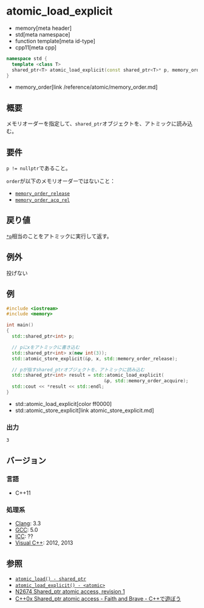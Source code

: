 # atomic_load_explicit
* memory[meta header]
* std[meta namespace]
* function template[meta id-type]
* cpp11[meta cpp]

```cpp
namespace std {
  template <class T>
  shared_ptr<T> atomic_load_explicit(const shared_ptr<T>* p, memory_order order);
}
```
* memory_order[link /reference/atomic/memory_order.md]

## 概要
メモリオーダーを指定して、`shared_ptr`オブジェクトを、アトミックに読み込む。


## 要件
`p != nullptr`であること。

`order`が以下のメモリオーダーではないこと：

- [`memory_order_release`](/reference/atomic/memory_order.md)
- [`memory_order_acq_rel`](/reference/atomic/memory_order.md)


## 戻り値
[`*p`](op_deref.md)相当のことをアトミックに実行して返す。


## 例外
投げない


## 例
```cpp example
#include <iostream>
#include <memory>

int main()
{
  std::shared_ptr<int> p;

  // pにxをアトミックに書き込む
  std::shared_ptr<int> x(new int(3));
  std::atomic_store_explicit(&p, x, std::memory_order_release);

  // pが指すshared_ptrオブジェクトを、アトミックに読み込む
  std::shared_ptr<int> result = std::atomic_load_explicit(
                                    &p, std::memory_order_acquire);
  std::cout << *result << std::endl;
}
```
* std::atomic_load_explicit[color ff0000]
* std::atomic_store_explicit[link atomic_store_explicit.md]

### 出力
```
3
```


## バージョン
### 言語
- C++11

### 処理系
- [Clang](/implementation.md#clang): 3.3
- [GCC](/implementation.md#gcc): 5.0
- [ICC](/implementation.md#icc): ??
- [Visual C++](/implementation.md#visual_cpp): 2012, 2013


## 参照
- [`atomic_load() - shared_ptr`](atomic_load.md)
- [`atomic_load_explicit() - <atomic>`](/reference/atomic/atomic_load.md)
- [N2674 Shared_ptr atomic access, revision 1](http://www.open-std.org/jtc1/sc22/wg21/docs/papers/2008/n2674.htm)
- [C++0x Shared_ptr atomic access - Faith and Brave - C++で遊ぼう](http://faithandbrave.hateblo.jp/entry/20081015/1224066366)


